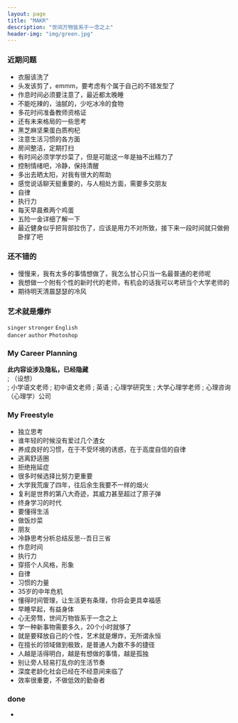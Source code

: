 ```yaml
---
layout: page
title: "MAKR"
description: "世间万物皆系于一念之上"
header-img: "img/green.jpg"
---
```


### 近期问题
- 衣服该洗了
- 头发该剪了，emmm，要考虑有个属于自己的不错发型了
- 作息时间必须要注意了，最近都太晚睡
- 不能吃辣的，油腻的，少吃冰冷的食物
- 多花时间准备教师资格证
- 还有未来格局的一些思考
- 黑芝麻坚果蛋白质枸杞
- 注意生活习惯的各方面
- 房间整洁，定期打扫
- 有时间必须学学炒菜了，但是可能这一年是抽不出精力了
- 控制情绪吧，冷静，保持清醒
- 多出去晒太阳，对我有很大的帮助
- 感觉说话聊天挺重要的，与人相处方面，需要多交朋友
- 自律
- 执行力
- 每天早晨煮两个鸡蛋
- 五险一金详细了解一下
- 最近健身似乎把背部拉伤了，应该是用力不对所致，接下来一段时间就只做俯卧撑了吧

### 还不错的
- 慢慢来，我有太多的事情想做了，我怎么甘心只当一名最普通的老师呢
- 我想做一个附有个性的新时代的老师，有机会的话我可以考研当个大学老师的
- 期待明天清晨瑟瑟的冷风

### 艺术就是爆炸
`singer`     `stronger`    `English`  
`dancer`     `author`      `Photoshop`

### My Career Planning  
**此内容设涉及隐私，已经隐藏**  
; （设想）  
; 小学语文老师
; 初中语文老师
; 英语
; 心理学研究生
; 大学心理学老师
; 心理咨询（心理学）公司

### My Freestyle
- 独立思考
- 谁年轻的时候没有爱过几个渣女
- 养成良好的习惯，在于不受环境的诱惑，在于高度自信的自律
- 逃离舒适圈
- 拒绝拖延症
- 很多时候选择比努力更重要
- 大学我荒废了四年，往后余生我要不一样的烟火
- 复利是世界的第八大奇迹，其威力甚至超过了原子弹
- 终身学习的时代
- 要懂得生活
- 做饭炒菜
- 朋友
- 冷静思考分析总结反思--吾日三省
- 作息时间
- 执行力
- 穿搭个人风格，形象
- 自律
- 习惯的力量
- 35岁的中年危机
- 懂得时间管理，让生活更有条理，你将会更具幸福感
- 早睡早起，有益身体
- 心无旁骛，世间万物皆系于一念之上
- 学一种新事物需要多久，20个小时就够了
- 就是要释放自己的个性，艺术就是爆炸，无所谓永恒
- 在擅长的领域做到极致，是普通人为数不多的捷径
- 人越是活得明白，越是有想做的事情，越是孤独
- 别让旁人轻易打乱你的生活节奏
- 深度老龄化社会已经在不经意间来临了
- 效率很重要，不做低效的勤奋者

### done
-
